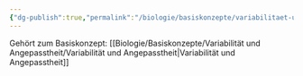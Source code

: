 ```yaml
---
{"dg-publish":true,"permalink":"/biologie/basiskonzepte/variabilitaet-und-angepasstheit/polymorphismus/"}
---
```


Gehört zum Basiskonzept: [[Biologie/Basiskonzepte/Variabilität und Angepasstheit/Variabilität und Angepasstheit\|Variabilität und Angepasstheit]]